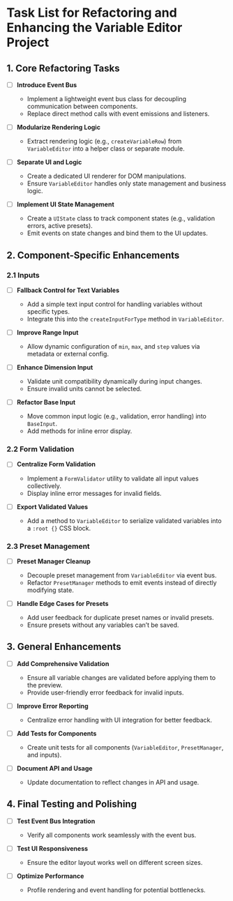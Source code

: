 # Task List for Refactoring and Enhancing the Variable Editor Project

## 1. Core Refactoring Tasks
- [ ] **Introduce Event Bus**  
  - Implement a lightweight event bus class for decoupling communication between components.
  - Replace direct method calls with event emissions and listeners.

- [ ] **Modularize Rendering Logic**  
  - Extract rendering logic (e.g., `createVariableRow`) from `VariableEditor` into a helper class or separate module.

- [ ] **Separate UI and Logic**  
  - Create a dedicated UI renderer for DOM manipulations.
  - Ensure `VariableEditor` handles only state management and business logic.

- [ ] **Implement UI State Management**  
  - Create a `UIState` class to track component states (e.g., validation errors, active presets).
  - Emit events on state changes and bind them to the UI updates.

## 2. Component-Specific Enhancements
### 2.1 Inputs
- [ ] **Fallback Control for Text Variables**  
  - Add a simple text input control for handling variables without specific types.
  - Integrate this into the `createInputForType` method in `VariableEditor`.

- [ ] **Improve Range Input**  
  - Allow dynamic configuration of `min`, `max`, and `step` values via metadata or external config.

- [ ] **Enhance Dimension Input**  
  - Validate unit compatibility dynamically during input changes.
  - Ensure invalid units cannot be selected.

- [ ] **Refactor Base Input**  
  - Move common input logic (e.g., validation, error handling) into `BaseInput`.
  - Add methods for inline error display.

### 2.2 Form Validation
- [ ] **Centralize Form Validation**  
  - Implement a `FormValidator` utility to validate all input values collectively.
  - Display inline error messages for invalid fields.

- [ ] **Export Validated Values**  
  - Add a method to `VariableEditor` to serialize validated variables into a `:root {}` CSS block.

### 2.3 Preset Management
- [ ] **Preset Manager Cleanup**  
  - Decouple preset management from `VariableEditor` via event bus.
  - Refactor `PresetManager` methods to emit events instead of directly modifying state.

- [ ] **Handle Edge Cases for Presets**  
  - Add user feedback for duplicate preset names or invalid presets.
  - Ensure presets without any variables can’t be saved.

## 3. General Enhancements
- [ ] **Add Comprehensive Validation**  
  - Ensure all variable changes are validated before applying them to the preview.
  - Provide user-friendly error feedback for invalid inputs.

- [ ] **Improve Error Reporting**  
  - Centralize error handling with UI integration for better feedback.

- [ ] **Add Tests for Components**  
  - Create unit tests for all components (`VariableEditor`, `PresetManager`, and inputs).

- [ ] **Document API and Usage**  
  - Update documentation to reflect changes in API and usage.

## 4. Final Testing and Polishing
- [ ] **Test Event Bus Integration**  
  - Verify all components work seamlessly with the event bus.

- [ ] **Test UI Responsiveness**  
  - Ensure the editor layout works well on different screen sizes.

- [ ] **Optimize Performance**  
  - Profile rendering and event handling for potential bottlenecks.
